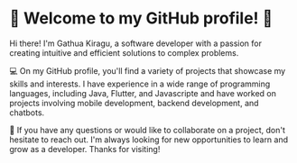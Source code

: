 # 🎉 Welcome to my GitHub profile! 🎉

Hi there! I'm Gathua Kiragu, a software developer with a passion for creating intuitive and efficient solutions to complex problems.

💻 On my GitHub profile, you'll find a variety of projects that showcase my skills and interests. I have experience in a wide range of programming languages, including Java, Flutter, and Javascripte and have worked on projects involving mobile development, backend development, and chatbots.

🤝 If you have any questions or would like to collaborate on a project, don't hesitate to reach out. I'm always looking for new opportunities to learn and grow as a developer. Thanks for visiting!

<!---
GathuaKiragu/GathuaKiragu is a ✨ special ✨ repository because its `README.md` (this file) appears on your GitHub profile.
You can click the Preview link to take a look at your changes.
--->
